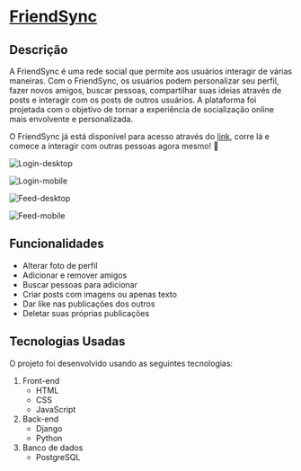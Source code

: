 # [FriendSync ](http://34.16.133.13/)

## Descrição
  A FriendSync é uma rede social que permite aos usuários interagir de várias maneiras. Com o FriendSync, os usuários podem personalizar seu perfil,
  fazer novos amigos, buscar pessoas, compartilhar suas ideias através de posts e interagir com os posts de outros usuários. A plataforma foi projetada com o objetivo
  de tornar a experiência de socialização online mais envolvente e personalizada.
  
O FriendSync já está disponível para acesso através do [link](http://34.16.133.13/), corre lá e comece a interagir com outras pessoas agora mesmo!  🚀

![Login-desktop](https://github.com/Gustavodeoliveiraa/redesocial/assets/112530089/708bab3e-bc83-44b4-9fb4-fa75d27d4db9)

![Login-mobile](https://github.com/Gustavodeoliveiraa/redesocial/assets/112530089/2600777d-0800-4207-b339-1ed9d5b2e92b)

![Feed-desktop](https://github.com/Gustavodeoliveiraa/redesocial/assets/112530089/72759799-5173-4d29-8f24-5f07b37b9e72)

![Feed-mobile](https://github.com/Gustavodeoliveiraa/redesocial/assets/112530089/b60a0a3e-9dfa-4927-88e7-b3a0b126325d)

## Funcionalidades
  - Alterar foto de perfil
  - Adicionar e remover amigos
  - Buscar pessoas para adicionar
  - Criar posts com imagens ou apenas texto
  - Dar like nas publicações dos outros
  - Deletar suas próprias publicações

## Tecnologias Usadas
  O projeto foi desenvolvido usando as seguintes tecnologias:
  1. Front-end
     - HTML
     - CSS
     - JavaScript
  2. Back-end
     - Django
     -  Python
  3. Banco de dados
     - PostgreSQL
